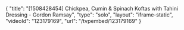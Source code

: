 {
    "title": "[1508428454] Chickpea, Cumin & Spinach Koftas with Tahini Dressing - Gordon Ramsay",
    "type": "solo",
    "layout": "iframe-static",
    "videoId": "123179169",
    "url": "\/tvpembed\/123179169"
}